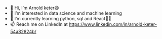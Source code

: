 - 👋 Hi, I’m Arnold keter😄
- 👀 I’m interested in data science and machine learning 
- 🌱 I’m currently learning python, sql and React🧑‍💻
- 📫 Reach me on LinkedIn at https://www.linkedin.com/in/arnold-keter-54a82824b/

<!---
arnoldketer/arnoldketer is a ✨ special ✨ repository because its `README.md` (this file) appears on your GitHub profile.
You can click the Preview link to take a look at your changes.
--->
